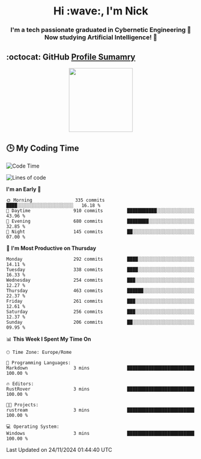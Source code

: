 <h1 align="center">Hi :wave:, I'm Nick</h1>

<h3 align="center">I'm a tech passionate graduated in Cybernetic Engineering 🤖<br>
Now studying Artificial Intelligence! 🧠</h3>


## :octocat: GitHub <a href="https://github.com/vn7n24fzkq/github-profile-summary-cards">Profile Sumamry</a>

<p align="center">
   <img style="height:170px;display:inline-block"  src="http://github-profile-summary-cards.vercel.app/api/cards/profile-details?username=CodeClimberNT&theme=github_dark" />
<!--    <img style="height:170px;display:inline-block"  src="http://github-profile-summary-cards.vercel.app/api/cards/repos-per-language?username=CodeClimberNT&theme=github_dark&exclude=" /> -->
</p>

 ## :clock3: My Coding Time 
 
<!--START_SECTION:waka-->
![Code Time](http://img.shields.io/badge/Code%20Time-373%20hrs%2039%20mins-blue)

![Lines of code](https://img.shields.io/badge/From%20Hello%20World%20I%27ve%20Written-3.6%20million%20lines%20of%20code-blue)

**I'm an Early 🐤** 

```text
🌞 Morning                335 commits         ████░░░░░░░░░░░░░░░░░░░░░   16.18 % 
🌆 Daytime                910 commits         ███████████░░░░░░░░░░░░░░   43.96 % 
🌃 Evening                680 commits         ████████░░░░░░░░░░░░░░░░░   32.85 % 
🌙 Night                  145 commits         ██░░░░░░░░░░░░░░░░░░░░░░░   07.00 % 
```
📅 **I'm Most Productive on Thursday** 

```text
Monday                   292 commits         ████░░░░░░░░░░░░░░░░░░░░░   14.11 % 
Tuesday                  338 commits         ████░░░░░░░░░░░░░░░░░░░░░   16.33 % 
Wednesday                254 commits         ███░░░░░░░░░░░░░░░░░░░░░░   12.27 % 
Thursday                 463 commits         ██████░░░░░░░░░░░░░░░░░░░   22.37 % 
Friday                   261 commits         ███░░░░░░░░░░░░░░░░░░░░░░   12.61 % 
Saturday                 256 commits         ███░░░░░░░░░░░░░░░░░░░░░░   12.37 % 
Sunday                   206 commits         ██░░░░░░░░░░░░░░░░░░░░░░░   09.95 % 
```


📊 **This Week I Spent My Time On** 

```text
🕑︎ Time Zone: Europe/Rome

💬 Programming Languages: 
Markdown                 3 mins              █████████████████████████   100.00 % 

🔥 Editors: 
RustRover                3 mins              █████████████████████████   100.00 % 

🐱‍💻 Projects: 
rustream                 3 mins              █████████████████████████   100.00 % 

💻 Operating System: 
Windows                  3 mins              █████████████████████████   100.00 % 
```


 Last Updated on 24/11/2024 01:44:40 UTC
<!--END_SECTION:waka-->

